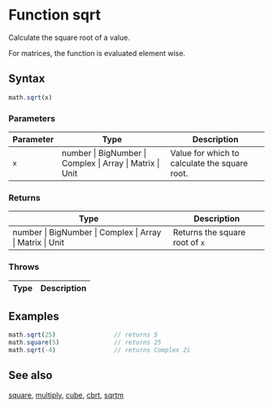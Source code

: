 <!-- Note: This file is automatically generated from source code comments. Changes made in this file will be overridden. -->

# Function sqrt

Calculate the square root of a value.

For matrices, the function is evaluated element wise.


## Syntax

```js
math.sqrt(x)
```

### Parameters

Parameter | Type | Description
--------- | ---- | -----------
`x` | number &#124; BigNumber &#124; Complex &#124; Array &#124; Matrix &#124; Unit |  Value for which to calculate the square root.

### Returns

Type | Description
---- | -----------
number &#124; BigNumber &#124; Complex &#124; Array &#124; Matrix &#124; Unit |  Returns the square root of `x`


### Throws

Type | Description
---- | -----------


## Examples

```js
math.sqrt(25)                // returns 5
math.square(5)               // returns 25
math.sqrt(-4)                // returns Complex 2i
```


## See also

[square](square.md),
[multiply](multiply.md),
[cube](cube.md),
[cbrt](cbrt.md),
[sqrtm](sqrtm.md)
